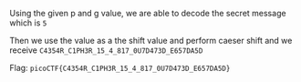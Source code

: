 Using the given p and g value, we are able to decode the secret message which is `5` 

Then we use the value as a the shift value and perform caeser shift and we receive `C4354R_C1PH3R_15_4_817_0U7D473D_E657DA5D`

Flag: `picoCTF{C4354R_C1PH3R_15_4_817_0U7D473D_E657DA5D}`